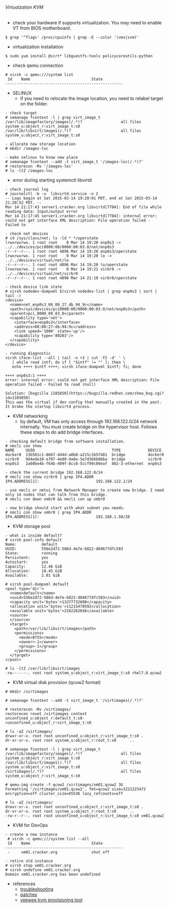 ###### Virtualzation KVM
* check your hardware if supports virtualization. You may need to enable VT from BIOS motherboard.
```
$ grep '^flags' /proc/cpuinfo | grep -E --color '(vmx|svm)'
```
* virtualization installation
```
$ sudo yum install @virt* libguestfs-tools policycoreutils-python
```
* check qemu connection
```
# virsh -c qemu:///system list
 Id    Name                           State
----------------------------------------------------
```
* SELINUX
  - if you need to relocate the image location, you need to relabel target on the folder.
```
- check target
# semanage fcontext -l | grep virt_image_t
/var/lib/imagefactory/images(/.*)?                 all files          system_u:object_r:virt_image_t:s0
/var/lib/libvirt/images(/.*)?                      all files          system_u:object_r:virt_image_t:s0

- allocate new storage location
# mkdir /images-loc

- make selinux to know new place
# semanage fcontext --add -t virt_image_t '/images-loc(/.*)?'
# restorecon -Rv '/images-loc'
# ls -ltZ /images-loc
```
* error during starting systemctl libvirtd 
```
- check journal log
# journalctl -b -u  libvirtd.service -n 2
-- Logs begin at Sat 2015-03-14 19:20:01 PDT, end at Sat 2015-03-14 21:20:52 PDT. --
Mar 14 21:17:43 server1.cracker.org libvirtd[7784]: End of file while reading data: Input/output error
Mar 14 21:17:45 server1.cracker.org libvirtd[7784]: internal error: could not get interface XML description: File operation failed - Failed to

- check net devices
# cd /sys/class/net; ls -ld * */operstate
lrwxrwxrwx. 1 root root    0 Mar 14 19:20 enp0s3 -> ../../devices/pci0000:00/0000:00:03.0/net/enp0s3
-r--r--r--. 1 root root 4096 Mar 14 19:20 enp0s3/operstate
lrwxrwxrwx. 1 root root    0 Mar 14 19:20 lo -> ../../devices/virtual/net/lo
-r--r--r--. 1 root root 4096 Mar 14 19:20 lo/operstate
lrwxrwxrwx. 1 root root    0 Mar 14 19:21 virbr0 -> ../../devices/virtual/net/virbr0
-r--r--r--. 1 root root 4096 Mar 14 21:19 virbr0/operstate

- check device link state
# virsh nodedev-dumpxml $(virsh nodedev-list | grep enp0s3 | sort | tail -)
<device>
  <name>net_enp0s3_08_00_27_db_94_9c</name>
  <path>/sys/devices/pci0000:00/0000:00:03.0/net/enp0s3</path>
  <parent>pci_0000_00_03_0</parent>
  <capability type='net'>
    <interface>enp0s3</interface>
    <address>08:00:27:db:94:9c</address>
    <link speed='1000' state='up'/>
    <capability type='80203'/>
  </capability>
</device>

- running diagnostic
virsh iface-list --all | tail -n +3 | cut -f2 -d' ' \
   | while read intf; do if [ "$intf" != "" ]; then \
   echo ++++ $intf ++++; virsh iface-dumpxml $intf; fi; done

++++ enp0s3:1 ++++
error: internal error: could not get interface XML description: File operation failed - Failed to read (null)

Solution: [bugzilla 1185850](https://bugzilla.redhat.com/show_bug.cgi?id=1185850)
This was the virtual if dev config that manually created in the past. It brake the startup libvirtd process.
```
* KVM networking
  - by default, VM has only access through 192.168.122.0/24 network internally. You must create bridge on the hypervisor host. Follows these steps to do add bridge interfaces.
```
- checking default bridge from software installation.
# nmcli con show
NAME     UUID                                  TYPE            DEVICE
docker0  13b501c1-8667-4d4d-a0b8-a215c1b5f481  bridge          docker0
virbr0   9d4ede10-e707-4e80-9a8e-5e7d366b06ba  bridge          virbr0
enp0s3   2a60be4b-f64b-409f-8cc8-5ccf99c00eaf  802-3-ethernet  enp0s3

- check the current bridge 192.168.122.0/24
# nmcli con show virbr0 | grep IP4.ADDR
IP4.ADDRESS[1]:                         192.168.122.1/24

- use nmcli or nmtui from Network Manager to create new bridge. I need only 14 nodes that can talk from this bridge.
# nmcli con down vmbr0 && nmcli con up vmbr0

- new bridge should start with what subnet you needs.
# nmcli con show vmbr0 | grep IP4.ADDR
IP4.ADDRESS[1]:                         192.168.1.50/28
```
* KVM storage pool
```
- what is inside default?
# virsh pool-info default
Name:           default
UUID:           556e2d72-586d-4e7e-b822-d04677dfc583
State:          running
Persistent:     yes
Autostart:      yes
Capacity:       12.46 GiB
Allocation:     10.45 GiB
Available:      2.01 GiB

# virsh pool-dumpxml default
<pool type='dir'>
  <name>default</name>
  <uuid>556e2d72-586d-4e7e-b822-d04677dfc583</uuid>
  <capacity unit='bytes'>13377732608</capacity>
  <allocation unit='bytes'>11215470592</allocation>
  <available unit='bytes'>2162262016</available>
  <source>
  </source>
  <target>
    <path>/var/lib/libvirt/images</path>
    <permissions>
      <mode>0755</mode>
      <owner>-1</owner>
      <group>-1</group>
    </permissions>
  </target>
</pool>

# ls -ltZ /var/lib/libvirt/images
-rw-------. root root system_u:object_r:virt_image_t:s0 rhel7.0.qcow2
```
* KVM virtual disk provision (qcow2 format)
```
# mkdir /virtimages

# semanage fcontext --add -t virt_image_t '/virtimages(/.*)?'

# restorecon -Rv /virtimages/
restorecon reset /virtimages context unconfined_u:object_r:default_t:s0->unconfined_u:object_r:virt_image_t:s0

# ls -aZ /virtimages/
drwxr-xr-x. root root unconfined_u:object_r:virt_image_t:s0 .
dr-xr-xr-x. root root system_u:object_r:root_t:s0      ..

# semanage fcontext -l | grep virt_image_t
/var/lib/imagefactory/images(/.*)?                 all files          system_u:object_r:virt_image_t:s0
/var/lib/libvirt/images(/.*)?                      all files          system_u:object_r:virt_image_t:s0
/virtimages(/.*)?                                  all files          system_u:object_r:virt_image_t:s0

# qemu-img create -f qcow2 /virtimages/vm01.qcow2 3G
Formatting '/virtimages/vm01.qcow2', fmt=qcow2 size=3221225472 encryption=off cluster_size=65536 lazy_refcounts=off

# ls -aZ /virtimages/
drwxr-xr-x. root root unconfined_u:object_r:virt_image_t:s0 .
dr-xr-xr-x. root root system_u:object_r:root_t:s0      ..
-rw-r--r--. root root unconfined_u:object_r:virt_image_t:s0 vm01.qcow2
```
* KVM for DevOps 
```
- create a new instance 
 # virsh -c qemu:///system list --all
 Id    Name                           State
----------------------------------------------------
 -     vm01.cracker.org               shut off
 
- retire old instance
# virsh stop vm01.cracker.org 
# virsh undefine vm01.cracker.org
Domain vm01.cracker.org has been undefined

```
* references
  - [troubleshooting](https://access.redhat.com/documentation/en-US/Red_Hat_Enterprise_Linux/7/html/Virtualization_Deployment_and_Administration_Guide/sect-Troubleshooting-Common_libvirt_errors_and_troubleshooting.html)
  - [patches](https://rhn.redhat.com/errata/RHBA-2015-0427.html#Red%20Hat%20Enterprise%20Linux%20Server%20%28v.%207%29)
  - [veewee kvm provisioning tool](https://github.com/jedi4ever/veewee/blob/master/doc/kvm.md)
